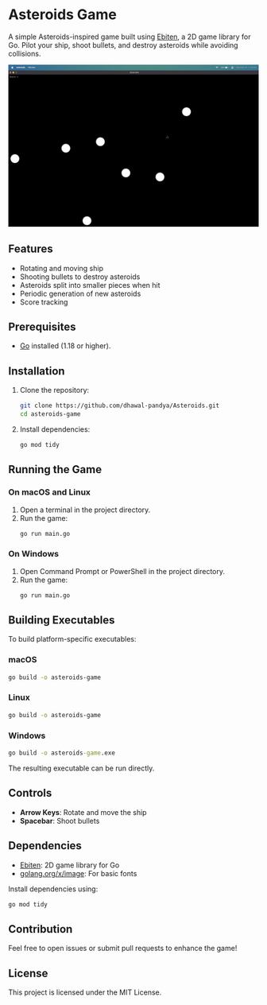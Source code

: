 # Asteroids Game

A simple Asteroids-inspired game built using [Ebiten](https://ebiten.org/), a 2D game library for Go. Pilot your ship, shoot bullets, and destroy asteroids while avoiding collisions.


![Asteroids](https://github.com/dhawal-pandya/Asteroids/blob/main/asteroids.png)

## Features
- Rotating and moving ship
- Shooting bullets to destroy asteroids
- Asteroids split into smaller pieces when hit
- Periodic generation of new asteroids
- Score tracking

## Prerequisites
- [Go](https://golang.org/doc/install) installed (1.18 or higher).

## Installation

1. Clone the repository:
   ```bash
   git clone https://github.com/dhawal-pandya/Asteroids.git
   cd asteroids-game
   ```

2. Install dependencies:
   ```bash
   go mod tidy
   ```

## Running the Game

### On macOS and Linux
1. Open a terminal in the project directory.
2. Run the game:
   ```bash
   go run main.go
   ```

### On Windows
1. Open Command Prompt or PowerShell in the project directory.
2. Run the game:
   ```cmd
   go run main.go
   ```

## Building Executables
To build platform-specific executables:

### macOS
```bash
go build -o asteroids-game
```

### Linux
```bash
go build -o asteroids-game
```

### Windows
```cmd
go build -o asteroids-game.exe
```

The resulting executable can be run directly.

## Controls
- **Arrow Keys**: Rotate and move the ship
- **Spacebar**: Shoot bullets

## Dependencies
- [Ebiten](https://ebiten.org/): 2D game library for Go
- [golang.org/x/image](https://pkg.go.dev/golang.org/x/image): For basic fonts

Install dependencies using:
```bash
go mod tidy
```

## Contribution
Feel free to open issues or submit pull requests to enhance the game!

## License
This project is licensed under the MIT License.